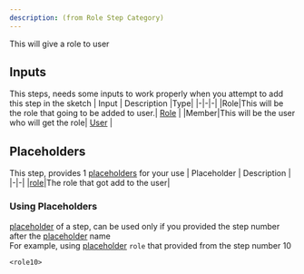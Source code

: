 ```yaml
---
description: (from Role Step Category)
---
```

This will give a role to user

## Inputs
This steps, needs some inputs to work properly when you attempt to add this step in the sketch
| Input      | Description |Type|
|-|-|-|
|Role|This will be the role that going to be added to user.| [ Role](../inputs/role.md) |
|Member|This will be the user who will get the role| [ User](../inputs/member.md) |

## Placeholders
This step, provides 1 [placeholders](../tutorials/placeholder.md) for your use
| Placeholder      | Description |
|-|-|
|[role](../placeholders/role.md)|The role that got add to the user|

### Using Placeholders
[placeholder](../tutorials/placeholder.md) of a step, can be used only if you provided the step number after the [placeholder](../tutorials/placeholder.md) name\
For example, using [placeholder](../tutorials/placeholder.md) `role` that provided from the step number 10
 
```
<role10>
```
